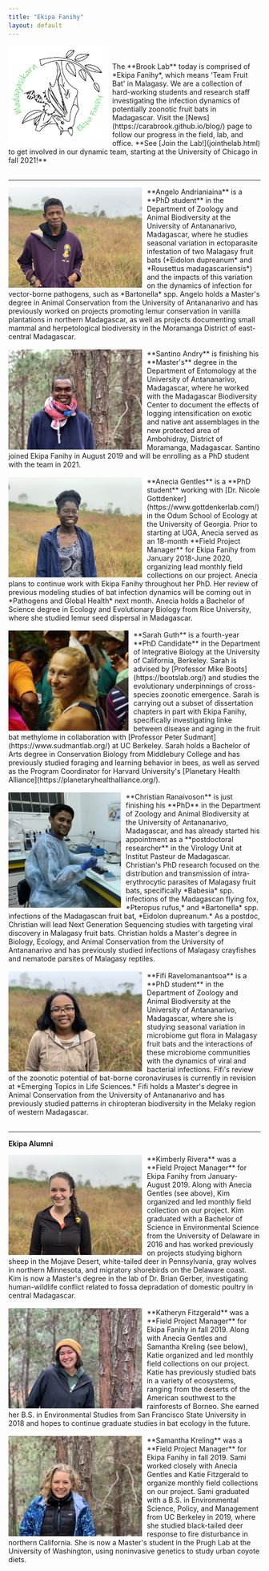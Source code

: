 ```yaml
---
title: "Ekipa Fanihy"
layout: default
---
```

<img src="/assets/EkipaFanihyLogoWhite.png" alt="bat" style="height: 200px; padding-right: 10px;" align="left">
<br>
<br>
The **Brook Lab** today is comprised of *Ekipa Fanihy*, which means 'Team Fruit Bat' in Malagasy. We are a collection of hard-working students and research staff investigating the infection dynamics of potentially zoonotic fruit bats in Madagascar. Visit the [News](https://carabrook.github.io/blog/) page to follow our progress in the field, lab, and office. **See [Join the Lab!](jointhelab.html) to get involved in our dynamic team, starting at the University of Chicago in fall 2021!**

<div style="clear:both;">&nbsp;</div>

---


<img src="/assets/angelo_andrianiaina.jpg" alt="bat" style="height: 200px; padding-right: 10px;" align="left">
**Angelo Andrianiaina** is a **PhD student** in the Department of Zoology and Animal Biodiversity at the University of Antananarivo, Madagascar, where he studies seasonal variation in ectoparasite infestation of two Malagasy fruit bats (*Eidolon dupreanum* and *Rousettus madagascariensis*) and the impacts of this variation on the dynamics of infection for vector-borne pathogens, such as *Bartonella* spp. Angelo holds a Master's degree in Animal Conservation from the University of Antananarivo and has previously worked on projects promoting lemur conservation in vanilla plantations in northern Madagascar, as well as projects documenting small mammal and herpetological biodiversity in the Moramanga District of east-central Madagascar.

<div style="clear:both;">&nbsp;</div>

<img src="/assets/santino_andry.jpg" alt="bat" style="height: 200px; padding-right: 10px;" align="left">
**Santino Andry** is finishing his **Master's** degree in the Department of Entomology at the University of Antananarivo, Madagascar, where he worked with the Madagascar Biodiversity Center to document the effects of logging intensification on exotic and native ant assemblages in the new protected area of Ambohidray, District of Moramanga, Madagascar. Santino joined Ekipa Fanihy in August 2019 and will be enrolling as a PhD student with the team in 2021.

<div style="clear:both;">&nbsp;</div>


<img src="/assets/anecia_gentles.jpg" alt="bat" style="height: 200px; padding-right: 10px;" align="left">
**Anecia Gentles** is a **PhD student** working with [Dr. Nicole Gottdenker](https://www.gottdenkerlab.com/) in the Odum School of Ecology at the University of Georgia. Prior to starting at UGA, Anecia served as an 18-month  **Field Project Manager** for Ekipa Fanihy from January 2018-June 2020, organizing lead monthly field collections on our project. Anecia plans to continue work with Ekipa Fanihy throughout her PhD. Her review of previous modeling studies of bat infection dynamics will be coming out in *Pathogens and Global Health* next month. Anecia holds a Bachelor of Science degree in Ecology and Evolutionary Biology from Rice University, where she studied lemur seed dispersal in Madagascar.

<div style="clear:both;">&nbsp;</div>


<img src="/assets/sarah_guth.jpg" alt="bat" style="height: 200px; padding-right: 10px;" align="left">
**Sarah Guth** is a fourth-year **PhD Candidate** in the Department of Integrative Biology at the University of California, Berkeley. Sarah is advised by [Professor Mike Boots](https://bootslab.org/) and studies the evolutionary underpinnings of cross-species zoonotic emergence. Sarah is carrying out a subset of dissertation chapters in part with Ekipa Fanihy, specifically investigating linke between disease and aging in the fruit bat methylome in collaboration with [Professor Peter Sudmant](https://www.sudmantlab.org/) at UC Berkeley. Sarah holds a Bachelor of Arts degree in Conservation Biology from Middlebury College and has previously studied foraging and learning behavior in bees, as well as served as the Program Coordinator for Harvard University's [Planetary Health Alliance](https://planetaryhealthalliance.org/).

<div style="clear:both;">&nbsp;</div>


<img src="/assets/christian_ranaivoson.jpg" alt="bat" style="height: 230px; padding-right: 10px;" align="left">
**Christian Ranaivoson** is just finishing his **PhD** in the Department of Zoology and Animal Biodiversity at the University of Antananarivo, Madagascar, and has already started his appointment as a **postdoctoral researcher** in the Virology Unit at Institut Pasteur de Madagascar. Christian's PhD research focused on the distribution and transmission of intra-erythrocytic parasites of Malagasy fruit bats, specifically *Babesia* spp. infections of the Madagascan flying fox, *Pteropus rufus,* and *Bartonella* spp. infections of the Madagascan fruit bat, *Eidolon dupreanum.* As a postdoc, Christian will lead Next Generation Sequencing studies with targeting viral discovery in Malagasy fruit bats. Christian holds a Master's degree in Biology, Ecology, and Animal Conservation from the University of Antananarivo and has previously studied infections of Malagasy crayfishes and nematode parsites of Malagasy reptiles.

<div style="clear:both;">&nbsp;</div>


<img src="/assets/fifi_ravelomanantsoa.jpg" alt="bat" style="height: 200px; padding-right: 10px;" align="left">
**Fifi Ravelomanantsoa** is a **PhD student** in the Department of Zoology and Animal Biodiversity at the University of Antananarivo, Madagascar, where she is studying seasonal variation in microbiome gut flora in Malagasy fruit bats and the interactions of these microbiome communities with the dynamics of viral and bacterial infections. Fifi's review of the zoonotic potential of bat-borne coronaviruses is currently in revision at *Emerging Topics in Life Sciences.* Fifi holds a Master's degree in Animal Conservation from the University of Antananarivo and has previously studied patterns in chiropteran biodiversity in the Melaky region of western Madagascar.

<div style="clear:both;">&nbsp;</div>

---
**Ekipa Alumni**


<img src="/assets/kimberly_rivera.jpg" alt="bat" style="height: 200px; padding-right: 10px;" align="left">
**Kimberly Rivera** was a **Field Project Manager** for Ekipa Fanihy from January-August 2019. Along with Anecia Gentles (see above), Kim organized and led monthly field collection on our project. Kim graduated with a Bachelor of Science in Environmental Science from the University of Delaware in 2016 and has worked previously on projects studying bighorn sheep in the Mojave Desert, white-tailed deer in Pennsylvania, gray wolves in northern Minnesota, and migratory shorebirds on the Delaware coast. Kim is now a Master's degree in the lab of Dr. Brian Gerber, investigating human-wildlife conflict related to fossa depradation of domestic poultry in central Madagascar.

<div style="clear:both;">&nbsp;</div>


<img src="/assets/katie_fitzgerald.jpg" alt="bat" style="height: 200px; padding-right: 10px;" align="left">
**Katheryn Fitzgerald** was a **Field Project Manager** for Ekipa Fanihy in fall 2019. Along with Anecia Gentles and Samantha Kreling (see below), Katie organized and led monthly field collections on our project. Katie has previously studied bats in a variety of ecosystems, ranging from the deserts of the American southwest to the rainforests of Borneo. She earned her B.S. in Environmental Studies from San Francisco State University in 2018 and hopes to continue graduate studies in bat ecology in the future.

<div style="clear:both;">&nbsp;</div>


<img src="/assets/sami_kreling.jpg" alt="bat" style="height: 200px; padding-right: 10px;" align="left">
**Samantha Kreling** was a **Field Project Manager** for Ekipa Fanihy in fall 2019. Sami worked closely with Anecia Gentles and Katie Fitzgerald to organize monthly field collections on our project. Sami graduated with a B.S. in Environmental Science, Policy, and Management from UC Berkeley in 2019, where she studied black-tailed deer response to fire disturbance in northern California. She is now a Master's student in the Prugh Lab at the University of Washington, using noninvasive genetics to study urban coyote diets.
<br>
<br>